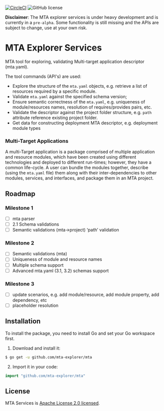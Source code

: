 [![CircleCI](https://circleci.com/gh/SAP/cloud-mta-build-tool.svg?style=svg&circle-token=ecedd1dce3592adcd72ee4c61481972c32dcfad7)](https://circleci.com/gh/SAP/cloud-mta-build-tool)
![GitHub license](https://img.shields.io/badge/license-Apache_2.0-blue.svg)


<b>Disclaimer</b>: The MTA explorer services is under heavy development and is currently in a `pre-alpha`.
                   Some functionality is still missing and the APIs are subject to change, use at your own risk.
                   
# MTA Explorer Services

MTA tool for exploring, validating Multi-target application descriptor (mta.yaml).

The tool commands (API's) are used:

   - Explore the structure of the `mta.yaml` objects, e.g. retrieve a list of resources required by a specific module.
   - Validate `mta.yaml` against the specified schema version;
   - Ensure semantic correctness of the `mta.yaml`, e.g. uniqueness of module/resources names, resolution of requires/provides pairs, etc.
   - Validate the descriptor against the project folder structure, e.g. `path` attribute reference existing project folder.
   - Get data for constructing deployment MTA descriptor, e.g. deployment module types
   

### Multi-Target Applications

A multi-Target application is a package comprised of multiple application and resource modules, 
which have been created using different technologies and deployed to different run-times; however, they have a common life-cycle. 
A user can bundle the modules together, describe (using the `mta.yaml` file) them along with their inter-dependencies to other modules, 
services, and interfaces, and package them in an MTA project.
 
## Roadmap 

### Milestone 1 
 
 - [ ] mta parser 
 - [ ] 2.1 Schema validations 
 - [ ] Semantic validations (mta->project)
‘path’ validation
 
### Milestone 2
 
- [ ] Semantic validations (mta)
- [ ] Uniqueness of module and resource names
- [ ] Multiple schema support
- [ ] Advanced mta.yaml (3.1, 3.2) schemas support
 
### Milestone 3
- [ ] update scenarios, e.g. add module/resource, add module property, add dependency, etc
- [ ] placeholder resolution

## Installation

To install the package, you need to install Go and set your Go workspace first.

1. Download and install it:

```sh
$ go get -u github.com/mta-explorer/mta
```

2. Import it in your code:

```go
import "github.com/mta-explorer/mta"
```

 ## License
 
 MTA Services is [Apache License 2.0 licensed](./LICENSE).

